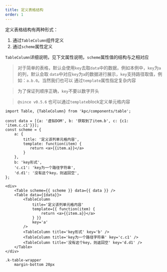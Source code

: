 ```yaml
---
title: 定义表格结构
order: 1
---
```


定义表格结构有两种形式：

1. 通过`TableColumn`组件定义 
2. 通过`scheme`属性定义

`TableColumn`详细说明，见下文属性说明，`scheme`属性值的结构与之相对应

> 对于简单的表格，默认会使用`key`去取`data`中的数据，例如本例中，`key`为`a`的列，默认会取
> `data`中对应`key`为`a`的数据进行展示，`key`支持路径取值，例如：`a.b.0`。当然我们也可以
> 通过`template`属性指定复杂内容

> 为了保证列顺序正确，`key`不要以数字开头

> `@since v0.5.6` 也可以通过`template`block定义单元格内容

```vdt
import Table, {TableColumn} from 'kpc/components/table';

const data = [{a: '虚拟DOM', b: '获取到了item.b', c: {c1: 'item.c.c1'}}];
const scheme = {
    a: {
        title: '定义该列单元格内容',
        template: function(item) {
           return <a>{{item.a}}</a>
        }
    },
    b: 'key形式',
    'c.c1': 'key为一个路径字符串',
    'd.d1': '没有这个key，则返回空',
};

<div>
    <Table scheme={{ scheme }} data={{ data }} />
    <Table data={{data}}>
        <TableColumn 
            title='定义该列单元格内容'
            template={{ function(item) {
                return <a>{{item.a}}</a>
            } }} 
            key='a'
        />
        <TableColumn title='key形式' key='b' />
        <TableColumn title='key为一个路径字符串' key='c.c1' />
        <TableColumn title='没有这个key，则返回空' key='d.d1' />
    </Table>
</div>
```

```styl
.k-table-wrapper
    margin-bottom 20px
```
